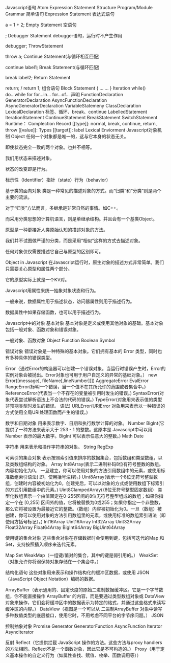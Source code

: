 Javascript语句
Atom
Expression
Statement
Structure
Program/Module
Grammar
简单语句
Expression Statement 表达式语句

a = 1 + 2;
Empty Statement 空语句

;
Debugger Statement debugger语句，运行时不产生作用

debugger;
ThrowStatement

throw a;
Continue Statement(与循环相互匹配)

continue label1;
Break Statement(与循环匹配)

break label2;
Return Statement

return; / return 1;
组合语句
Block Statement
{
...
...
}
Iteration
while()
do...while
for
for...in...
for...of...
声明
FunctionDeclaration
GeneratorDeclaration
AsyncFunctionDeclaration
AsyncGeneratorDeclaration
VariableStatemeny
ClassDeclaration
LexicalDeclaration
标签、循环、break、continue
LabelledStatement
IterationStatement
ContinueStatement
BreakStatement
SwitchStatement
Runtime：
Complection Record
[[type]]: normal, break, continue, return, throw
[[value]]: Types
[[target]]: label
Lexical Enviorment
Javascript对象机制
Object
任何一个对象都是唯一的，这与它本身的状态无关。

即使状态完全一致的两个对象。也并不相等。

我们用状态来描述对象。

状态的改变即是行为。

标示性（Identifier）指针（state）行为（behavior）

基于类的面向对象
类是一种常见的描述对象的方式。而“归类”和“分类”则是两个主要的流派。

对于“归类”方法而言，多继承是非常自然的事情。如C++。

而采用分类思想的计算机语言，则是单继承结构。并且会有一个基类Object。

原型是一种更接近人类原始认知的描述对象的方法。

我们并不试图做严谨的分类，而是采用“相似”这样的方式去描述对象。

任何对象仅仅需要描述它自己与原型的区别即可。

Object in Javascript
在Javascript运行时，原生对象的描述方式非常简单。我们只需要关心原型和属性两个部分。

它的原型实际上就是一个KV对。

Javascript用属性来统一抽象对象状态和行为。

一般来说，数据属性用于描述状态，访问器属性则用于描述行为。

数据属性中如果存储函数，也可以用于描述行为。



Javascript中的对象
基本对象
基本对象是定义或使用其他对象的基础。基本对象包括一般对象、函数对象和错误对象。

一般对象、函数对象
Object
Function
Boolean
Symbol

错误对象
错误对象是一种特殊的基本对象。它们拥有基本的 Error 类型，同时也有多种具体的错误类型。

Error（通过Error的构造器可以创建一个错误对象。当运行时错误产生时，Error的实例对象会被抛出。Error对象也可用于用户自定义的异常的基础对象。）
new Error([message[, fileName[,lineNumber]]])
AggregateError
EvalError
RangeError(标明一个错误，当一个值不在其所允许的范围或者集合中。)
ReferenceError(代表当一个不存在的变量被引用时发生的错误。)
SyntaxError(对象代表尝试解析语法上不合法的代码的错误。)
TypeError(对象用来表示值的类型非预期类型时发生的错误。
语法)
URLError(URIError 对象用来表示以一种错误的方式使用全局URI处理函数而产生的错误。)

数字和日期对象
用来表示数字、日期和执行数学计算的对象。
Number
BigInt(它提供了一种方法来表示大于 253 - 1 的整数。这原本是 Javascript中可以用 Number 表示的最大数字。BigInt 可以表示任意大的整数。)
Math
Date


字符串
用来表示和操作字符串的对象。
String
RegExp


可索引的集合对象
表示按照索引值来排序的数据集合，包括数组和类型数组，以及类数组结构的对象。
Array
Int8Array(表示二进制补码8位有符号整数的数组。内容初始化为0。 一旦建立，你可以使用对象的方法引用数组中的元素，或使用标准数组索引语法( 即，使用括号注释)。)
Uint8Array(表示一个8位无符号整型数组，创建时内容被初始化为0。创建完后，可以以对象的方式或使用数组下标索引的方式引用数组中的元素。)
Uint8ClampedArray(（8位无符号整型固定数组） 类型化数组表示一个由值固定在0-255区间的8位无符号整型组成的数组；如果你指定一个在 [0,255] 区间外的值，它将被替换为0或255；如果你指定一个非整数，那么它将被设置为最接近它的整数。（数组）内容被初始化为0。一旦（数组）被创建，你可以使用对象的方法引用数组里的元素，或使用标准的数组索引语法（即使用方括号标记）。)
Int16Array
Uint16Array
Int32Array
Uint32Array
Float32Array
Float64Array
BigInt64Array
BigUint64Array


使用键的集合对象
这些集合对象在存储数据时会使用到键，包括可迭代的Map 和 Set，支持按照插入顺序来迭代元素。

Map
Set
WeakMap（一组键/值对的集合，其中的键是弱引用的。）
WeakSet（对象允许你将弱保持对象存储在一个集合中。）

结构化语句
这些对象用来表示和操作结构化的缓冲区数据，或使用 JSON （JavaScript Object Notation）编码的数据。

ArrayBuffer（表示通用的、固定长度的原始二进制数据缓冲区。它是一个字节数组，你不能直接操作 ArrayBuffer 的内容，而是要通过类型数组对象或 DataView 对象来操作，它们会将缓冲区中的数据表示为特定的格式，并通过这些格式来读写缓冲区的内容。）
DataView（视图是一个可以从 二进制ArrayBuffer 对象中读写多种数值类型的底层接口，使用它时，不用考虑不同平台的字节序问题。）
JSON

控制抽象对象
Promise
Generator
GeneratorFunction
AsyncFunction
Iterator
AsyncIterator

反射
Reflect（它提供拦截 JavaScript 操作的方法。这些方法与proxy handlers的方法相同。Reflect不是一个函数对象，因此它是不可构造的。）
Proxy（用于定义基本操作的自定义行为（如属性查找、赋值、枚举、函数调用等））
